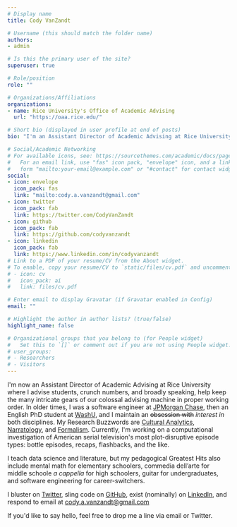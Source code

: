 ```yaml
---
# Display name
title: Cody VanZandt

# Username (this should match the folder name)
authors:
- admin

# Is this the primary user of the site?
superuser: true

# Role/position
role: ""

# Organizations/Affiliations
organizations:
- name: Rice University's Office of Academic Advising
  url: "https://oaa.rice.edu/"

# Short bio (displayed in user profile at end of posts)
bio: "I'm an Assistant Director of Academic Advising at Rice University where I spend the bulk of my time meeting with students, managing our peer advising program, and crunching numbers."

# Social/Academic Networking
# For available icons, see: https://sourcethemes.com/academic/docs/page-builder/#icons
#   For an email link, use "fas" icon pack, "envelope" icon, and a link in the
#   form "mailto:your-email@example.com" or "#contact" for contact widget.
social:
- icon: envelope
  icon_pack: fas
  link: "mailto:cody.a.vanzandt@gmail.com"
- icon: twitter
  icon_pack: fab
  link: https://twitter.com/CodyVanZandt
- icon: github
  icon_pack: fab
  link: https://github.com/codyvanzandt
- icon: linkedin
  icon_pack: fab
  link: https://www.linkedin.com/in/codyvanzandt
# Link to a PDF of your resume/CV from the About widget.
# To enable, copy your resume/CV to `static/files/cv.pdf` and uncomment the lines below.
# - icon: cv
#   icon_pack: ai
#   link: files/cv.pdf

# Enter email to display Gravatar (if Gravatar enabled in Config)
email: ""

# Highlight the author in author lists? (true/false)
highlight_name: false

# Organizational groups that you belong to (for People widget)
#   Set this to `[]` or comment out if you are not using People widget.
# user_groups:
# - Researchers
# - Visitors
---
```


I'm now an Assistant Director of Academic Advising at Rice University where I advise students, crunch numbers, and broadly speaking, help keep the many intricate gears of our colossal advising machine in proper working order. In older times, I was a software engineer at [JPMorgan Chase](https://www.jpmorganchase.com/), then an English PhD student at [WashU](https://wustl.edu/), and I maintain an ~~obsession with~~ *interest in* both disciplines. My Research Buzzwords are [Cultural Analytics](https://culturalanalytics.org/), [Narratology](https://projectnarrative.osu.edu/about/what-is-narrative-theory), and [Formalism](https://www.newworldencyclopedia.org/entry/formalism). Currently, I'm working on a computational investigation of American serial television's most plot-disruptive episode types: bottle episodes, recaps, flashbacks, and the like. 

I teach data science and literature, but my pedagogical Greatest Hits also include mental math for elementary schoolers, commedia dell’arte for middle schoole *a cappella* for high schoolers, guitar for undergraduates, and software engineering for career-switchers. 

I bluster on [Twitter](https://twitter.com/CodyVanZandt), sling code on [GitHub](https://github.com/Codyvanzandt), exist (nominally) on [LinkedIn](https://www.linkedin.com/in/codyvanzandt), and respond to email at cody.a.vanzandt@gmail.com

If you'd like to say hello, feel free to drop me a line via email or Twitter.
